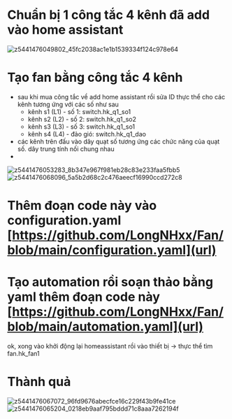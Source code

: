# Chuẩn bị 1 công tắc 4 kênh đã add vào home assistant
![z5441476049802_45fc2038ac1e1b1539334f124c978e64](https://github.com/LongNHxx/Fan/assets/102561460/23996156-7424-455c-8cfe-9963fdd1bc78)

# Tạo fan bằng công tắc 4 kênh
- sau khi mua công tắc về add home assistant rồi sửa ID thực thể cho các kênh tương ứng với các số như sau
  + kênh s1 (L1) - số 1: switch.hk_q1_so1
  + kênh s2 (L2) - số 2: switch.hk_q1_so2
  + kênh s3 (L3) - số 3: switch.hk_q1_so1
  + kênh s4 (L4) - đảo gió: switch.hk_q1_dao
 - các kênh trên đấu vào dây quạt số tương ứng các chức năng của quạt số. dây trung tính nối chung nhau
 - 
![z5441476053283_8b347e967f981eb28c83e233faa5fbb5](https://github.com/LongNHxx/Fan/assets/102561460/2e16ac55-ad86-47c0-a4a5-dfae62d2ad85)
![z5441476068096_5a5b2d68c2c476aeecf16990ccd272c8](https://github.com/LongNHxx/Fan/assets/102561460/55e5f7e0-89f6-4e7d-ad01-7024032ef191)

# Thêm đoạn code này vào configuration.yaml [https://github.com/LongNHxx/Fan/blob/main/configuration.yaml](url)

# Tạo automation rồi soạn thảo bằng yaml thêm đoạn code này [https://github.com/LongNHxx/Fan/blob/main/automation.yaml](url)

ok, xong vào khởi động lại homeassistant rồi vào thiết bị -> thực thể tìm fan.hk_fan1
# Thành quả
![z5441476067072_96fd9676abecfce16c229f43b9fe41ce](https://github.com/LongNHxx/Fan/assets/102561460/a8c889ea-6f09-4e44-8f62-0eb1839447dd)
![z5441476065204_0218eb9aaf795bddd71c8aaa7262194f](https://github.com/LongNHxx/Fan/assets/102561460/4da8aaae-3289-4ea8-93a1-e121beadaf76)
